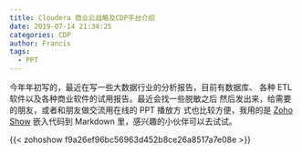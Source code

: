```yaml
---
title: Cloudera 商业云战略及CDP平台介绍
date: 2019-07-14 21:34:25
categories: CDP
author: Francis
tags:
  - PPT
---
```


今年年初写的，最近在写一些大数据行业的分析报告，目前有数据库、
各种 ETL 软件以及各种商业软件的试用报告。最近会找一些脱敏之后
然后发出来，给需要的朋友，或者和朋友做交流用在线的 PPT 播放方
式也比较方便，我用的是 [Zoho Show](https://show.zoho.com) 
嵌入代码到 Markdown 里，感兴趣的小伙伴可以去试试。

{{< zohoshow f9a26ef96bc56963d452b8ce26a8517a7e08e >}}